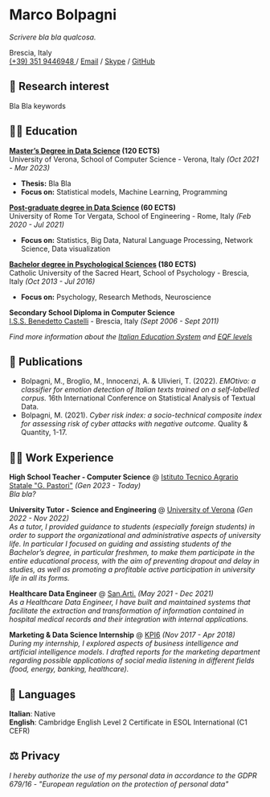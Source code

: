 # Marco Bolpagni

*Scrivere bla bla qualcosa.*

Brescia, Italy <br>
[(+39) 351 9446948 ]() / [Email](mailto:marco.bolpagni@gmail.com) / [Skype](https://join.skype.com/invite/a5mZ2qgmDPeU) / [GitHub](https://github.com/bolps/)

## 🔎 Research interest

Bla Bla keywords

## 👨‍🎓 Education

**[Master’s Degree in Data Science](http://datascience.uniroma2.it/insegnamenti/) (120 ECTS)**<br>
University of Verona, School of Computer Science - Verona, Italy _(Oct 2021 - Mar 2023)_ <br>
* **Thesis:** Bla Bla
* **Focus on:** Statistical models, Machine Learning, Programming

**[Post-graduate degree in Data Science](http://datascience.uniroma2.it/insegnamenti/) (60 ECTS)**<br>
University of Rome Tor Vergata, School of Engineering - Rome, Italy _(Feb 2020 - Jul 2021)_ <br>
* **Focus on:** Statistics, Big Data, Natural Language Processing, Network Science, Data visualization

**[Bachelor degree in Psychological Sciences](https://offertaformativa.unicatt.it/cdl-dettagli-del-corso-curriculum-3A3B-2020#structure) (180 ECTS)**<br>
Catholic University of the Sacred Heart, School of Psychology - Brescia, Italy _(Oct 2013 - Jul 2016)_
* **Focus on:** Psychology, Research Methods, Neuroscience

**Secondary School Diploma in Computer Science**<br>
[I.S.S. Benedetto Castelli](https://www.iiscastelli.edu.it/) - Brescia, Italy _(Sept 2006 - Sept 2011)_
<br>

*Find more information about the [Italian Education System](https://web.uniroma2.it/module/name/Content/newlang/english/navpath/COU/section_parent/5614) and [EQF levels](https://europa.eu/europass/en/compare-qualifications?field_location_selection_target_id%5B6055%5D=6055&field_location_selection_target_id%5B6073%5D=6073)*

## 📰 Publications


* Bolpagni, M., Broglio, M., Innocenzi, A. & Ulivieri, T. (2022). *EMOtivo: a classifier for emotion detection of Italian texts trained on a self-labelled corpus.* 16th International Conference on Statistical Analysis of Textual Data.
* Bolpagni, M. (2021). *Cyber risk index: a socio-technical composite index for assessing risk of cyber attacks with negative outcome.* Quality & Quantity, 1-17.

## 👨‍💻 Work Experience

**High School Teacher - Computer Science** @ [Istituto Tecnico Agrario Statale "G. Pastori"](https://www.itaspastori.edu.it/) _(Gen 2023 - Today)_ <br>
*Bla bla?*

**University Tutor - Science and Engineering** @ [University of Verona](https://www.univr.it/it/) _(Gen 2022 - Nov 2022)_ <br>
*As a tutor, I provided guidance to students (especially foreign students) in order to support the organizational and administrative aspects of university life. In particular I focused on guiding and assisting students of the Bachelor’s degree, in particular freshmen, to make them participate in the entire educational process, with the aim of preventing dropout and delay in studies, as well as promoting a profitable active participation in university life in all its forms.*

**Healthcare Data Engineer** @ [San.Arti.](https://www.sanarti.it/) _(May 2021 - Dec 2021)_ <br>
*As a Healthcare Data Engineer, I have built and maintained systems that facilitate the extraction and transformation of information contained in hospital medical records and their integration with internal applications.*

**Marketing & Data Science Internship** @ [KPI6](https://kpi6.com/) _(Nov 2017 - Apr 2018)_ <br>
*During my internship, I explored aspects of business intelligence and artificial intelligence models. I drafted reports for the marketing department regarding possible applications of social media listening in different fields (food, energy, banking, healthcare).*

## 💬 Languages

**Italian**: Native <br>
**English**: Cambridge English Level 2 Certificate in ESOL International (C1 CEFR) <br>

## ⚖️ Privacy

*I hereby authorize the use of my personal data in accordance to the GDPR 679/16 - "European regulation on the protection of personal data"*
